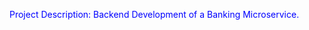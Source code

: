 <span style="color: blue;">Project Description: Backend Development of a Banking Microservice.</span>
